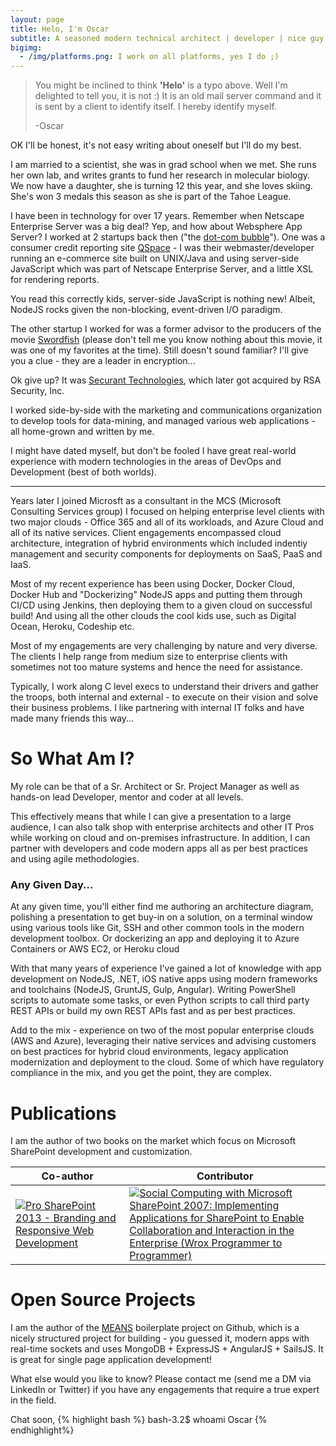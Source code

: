 ```yaml
---
layout: page
title: Helo, I'm Oscar
subtitle: A seasoned modern technical architect | developer | nice guy
bigimg:
  - /img/platforms.png: I work on all platforms, yes I do ;)
---
```


  >You might be inclined to think **'Helo'** is a typo above.  Well I'm delighted to tell you, it is not :)
  It is an old mail server command and it is sent by a client to identify itself.  I hereby identify myself.
  >
  >-Oscar

OK I'll be honest, it's not easy writing about oneself but I'll do my best.

I am married to a scientist, she was in grad school when we met.  She runs her own lab, and writes grants to fund her research in molecular biology.  We now have a daughter, she is turning 12 this year, and she loves skiing.  She's won 3 medals this season as she is part of the Tahoe League.

I have been in technology for over 17 years.  Remember when Netscape Enterprise Server was a big deal?  Yep, and how about Websphere App Server?  I worked at 2 startups back then ("the [dot-com bubble](https://en.wikipedia.org/wiki/Dot-com_bubble)").  One was a consumer credit reporting site [QSpace](https://www.crunchbase.com/organization/qspace) - I was their webmaster/developer running an e-commerce site built on UNIX/Java and using server-side JavaScript which was part of Netscape Enterprise Server, and a little XSL for rendering reports.

You read this correctly kids, server-side JavaScript is nothing new!  Albeit, NodeJS rocks given the non-blocking, event-driven I/O paradigm.

The other startup I worked for was a former advisor to the producers of the movie [Swordfish](http://www.imdb.com/title/tt0244244/) (please don't tell me you know nothing about this movie, it was one of my favorites at the time).  Still doesn't sound familiar?  I'll give you a clue - they are a leader in encryption...

Ok give up?  It was [Securant Technologies](https://www.crunchbase.com/organization/securant-technologies#/entity), which later got acquired by RSA Security, Inc.

I worked side-by-side with the marketing and communications organization to develop tools for data-mining, and managed various web applications - all home-grown and written by me.

I might have dated myself, but don't be fooled I have great real-world experience with modern technologies in the areas of DevOps and Development (best of both worlds).

***
Years later I joined Microsft as a consultant in the MCS (Microsoft Consulting Services group) I focused on helping enterprise level clients with two major clouds - Office 365 and all of its workloads, and Azure Cloud and all of its native services.  Client engagements encompassed cloud architecture, integration of hybrid environments which included indentiy management and security components for deployments on SaaS, PaaS and IaaS.

Most of my recent experience has been using Docker, Docker Cloud, Docker Hub and "Dockerizing" NodeJS apps and putting them through CI/CD using Jenkins, then deploying them to a given cloud on successful build!  And using all the other clouds the cool kids use, such as Digital Ocean, Heroku, Codeship etc.

Most of my engagements are very challenging by nature and very diverse.  The clients I help range from medium size to enterprise clients with sometimes not too mature systems and hence the need for assistance.

Typically, I work along C level execs to understand their drivers and gather the troops, both internal and external - to execute on their vision and solve their business problems.  I like partnering with internal IT folks and have made many friends this way...

# So What Am I? #
My role can be that of a Sr. Architect or Sr. Project Manager as well as hands-on lead Developer, mentor and coder at all levels.  

This effectively means that while I can give a presentation to a large audience, I can also talk shop with enterprise architects and other IT Pros while working on cloud and on-premises infrastructure.  In addition, I can partner with developers and code modern apps all as per best practices and using agile methodologies.

### Any Given Day... ###

At any given time, you'll either find me authoring an architecture diagram, polishing a presentation to get buy-in on a solution, on a terminal window using various tools like Git, SSH and other common tools in the modern development toolbox.  Or dockerizing an app and deploying it to Azure Containers or AWS EC2, or Heroku cloud

With that many years of experience I've gained a lot of knowledge with app development on NodeJS, .NET, iOS native apps using modern frameworks and toolchains (NodeJS, GruntJS, Gulp, Angular).  Writing PowerShell scripts to automate some tasks, or even Python scripts to call third party REST APIs or build my own REST APIs fast and as per best practices.

Add to the mix - experience on two of the most popular enterprise clouds (AWS and Azure), leveraging their native services and advising customers on best practices for hybrid cloud environments, legacy application modernization and deployment to the cloud.  Some of which have regulatory compliance in the mix, and you get the point, they are complex.

# Publications #

I am the author of two books on the market which focus on Microsoft SharePoint development and customization.

 Co-author | Contributor
------------ | -------------
[![Pro SharePoint 2013 - Branding and Responsive Web Development ](https://images-na.ssl-images-amazon.com/images/I/5106pYx-i2L._SX404_BO1,204,203,200_.jpg)](https://www.amazon.com/SharePoint-Branding-Responsive-Development-Experts/dp/1430250283/ref=sr_1_1?ie=UTF8&qid=1489543918&sr=8-1&keywords=web+development+responsive+design+sharepoint) | [![Social Computing with Microsoft SharePoint 2007: Implementing Applications for SharePoint to Enable Collaboration and Interaction in the Enterprise (Wrox Programmer to Programmer)](https://images-na.ssl-images-amazon.com/images/I/51QbHmkVzQL._SX394_BO1,204,203,200_.jpg)](https://www.amazon.com/Social-Computing-Microsoft-SharePoint-2007/dp/B003D3OH5U/ref=sr_1_10?ie=UTF8&qid=1489544832&sr=8-10&keywords=sharepoint+social)



# Open Source Projects #

I am the author of the [MEANS](https://github.com/SharePointOscar/MEANS) boilerplate project on Github, which is a nicely structured project for building - you guessed it, modern apps with real-time sockets and uses MongoDB + ExpressJS + AngularJS + SailsJS.  It is great for single page application development!

What else would you like to know?  Please contact me (send me a DM via LinkedIn or Twitter) if you have any engagements that require a true expert in the field.

Chat soon,
{% highlight bash  %}
bash-3.2$ whoami
Oscar
{% endhighlight%}
